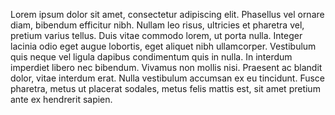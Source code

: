 
Lorem ipsum dolor sit amet, consectetur adipiscing elit. Phasellus vel ornare diam, bibendum efficitur nibh. Nullam leo risus, ultricies et pharetra vel, pretium varius tellus. Duis vitae commodo lorem, ut porta nulla. Integer lacinia odio eget augue lobortis, eget aliquet nibh ullamcorper. Vestibulum quis neque vel ligula dapibus condimentum quis in nulla. In interdum imperdiet libero nec bibendum. Vivamus non mollis nisi. Praesent ac blandit dolor, vitae interdum erat. Nulla vestibulum accumsan ex eu tincidunt. Fusce pharetra, metus ut placerat sodales, metus felis mattis est, sit amet pretium ante ex hendrerit sapien.